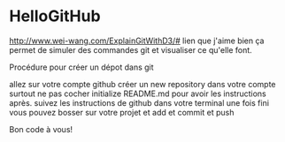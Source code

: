 # HelloGitHub
http://www.wei-wang.com/ExplainGitWithD3/# lien que j'aime bien
ça permet de simuler des commandes git et visualiser ce qu'elle font.

Procédure pour créer un dépot dans git

allez sur votre compte github
créer un new repository dans votre compte
	surtout ne pas cocher initialize README.md pour avoir les instructions          après.
suivez les instructions de github dans votre terminal
une fois fini vous pouvez bosser sur votre projet et add et commit et push

Bon code à vous!
